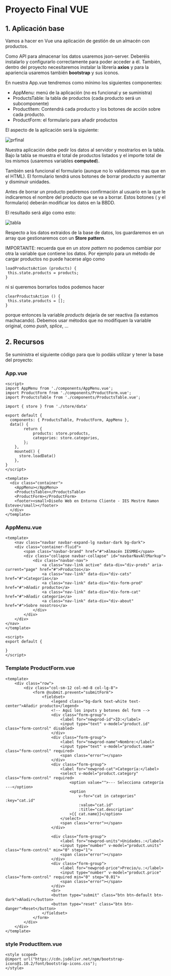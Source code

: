 # Proyecto Final VUE

## 1. Aplicación base

Vamos a hacer en Vue una aplicación de gestión de un almacén con productos. 

Como API para almacenar los datos usaremos json-server. Deberéis instalarlo y configurarlo correctamente para poder acceder a él. También, dentro del proyecto necesitaremos instalar  la librería **axios** y para la apariencia usaremos también **bootstrap** y sus iconos.

En nuestra App.vue tendremos como mínimo los siguientes componentes:

- AppMenu: menú de la aplicación (no es funcional y se suministra) 
- ProductsTable: la tabla de productos (cada producto será un subcomponente)
- ProductItem: Contendrá cada producto y los botones de acción sobre cada producto.
- ProductForm: el formulario para añadir productos

El aspecto de la aplicación será la siguiente:

![prfinal](./img/prfinal.png)

Nuestra aplicación debe pedir los datos al servidor y mostrarlos en la tabla. Bajo la tabla se muestra el total de productos listados y el importe total de los mismos (usaremos variables **computed**).

También será funcional el formulario (aunque no lo validaremos mas que en el HTML). El formulario tendrá unos botones de borrar producto y aumentar y disminuir unidades. 

Antes de borrar un producto pediremos confirmación al usuario en la que le indicaremos el nombre del producto que se va a borrar. Estos botones ( y el formulario) deberán modificar los datos en la BBDD.

El resultado será algo como esto:

![tabla](./img/tabla.png)



Respecto a los datos extraidos de la base de datos, los guardaremos en un array que gestionaremos con un **Store pattern**.

IMPORTANTE: recuerda que en un *store pattern* no podemos cambiar por otra la variable que contiene los datos. Por ejemplo para un método de cargar productos no puede hacerse algo como

```
loadProductsAction (products) {
 this.state.products = products;
}
```

ni si queremos borrarlos todos podemos hacer

```
clearProductsAction () {
 this.state.products = [];
}
```

porque entonces la variable *products* dejaría de ser reactiva (la estamos machacando). Debemos usar métodos que no modifiquen la variable original, como *push*, *splice*, ...

## 2. Recursos

Se suministra el siguiente código para que lo podáis utilizar y tener la base del proyecto:

### App.vue

```vue
<script>
import AppMenu from './components/AppMenu.vue';
import ProductForm from './components/ProductForm.vue';
import ProductsTable from './components/ProductsTable.vue';

import { store } from './store/data'

export default {
  components: { ProductsTable, ProductForm, AppMenu },
  data() {
        return {
            products: store.products,
            categories: store.categories,
        };
    },
    mounted() {
      store.loadData()
    },
}
</script>

<template>
  <div class="container">
    <AppMenu></AppMenu>
    <ProductsTable></ProductsTable>
    <ProductForm></ProductForm>
    <footer><small>Diseño Web en Entorno Cliente - IES Mestre Ramon Esteve</small></footer>
  </div>
</template>
```

### AppMenu.vue

```vue
<template>
    <nav class="navbar navbar-expand-lg navbar-dark bg-dark">
    <div class="container-fluid">
        <span class="navbar-brand" href="#">Almacén IESMRE</span>
        <div class="collapse navbar-collapse" id="navbarNavAltMarkup">
            <div class="navbar-nav">
                <a class="nav-link active" data-div="div-prods" aria-current="page" href="#">Productos</a>
                <a class="nav-link" data-div="div-cats" href="#">Categorías</a>
                <a class="nav-link" data-div="div-form-prod" href="#">Añadir producto</a>
                <a class="nav-link" data-div="div-form-cat" href="#">Añadir categoría</a>
                <a class="nav-link" data-div="div-about" href="#">Sobre nosotros</a>
            </div>
        </div>
    </div>
</nav>
</template>

<script>
export default {

}
</script>
```

### Template ProductForm.vue

```vue
<template>
    <div class="row">
        <div class="col-sm-12 col-md-8 col-lg-8">
            <form @submit.prevent="submitForm">
                <fieldset>
                    <legend class="bg-dark text-white text-center">Añadir producto</legend>
                    <!-- Aquí los inputs y botones del form -->
                    <div class="form-group">
                        <label for="newprod-id">ID:</label>
                        <input type="text" v-model="product.id" class="form-control" disabled>
                    </div>
                    <div class="form-group">
                        <label for="newprod-name">Nombre:</label>
                        <input type="text" v-model="product.name" class="form-control" required>
                        <span class="error"></span>
                    </div>
                    <div class="form-group">
                        <label for="newprod-cat">Categoría:</label>
                        <select v-model="product.category" class="form-control" required>
                            <option value="">--- Selecciona categoría ---</option>
                            <option 
                                v-for="cat in categories" :key="cat.id"
                                :value="cat.id"
                                :title="cat.description"
                            >{{ cat.name}}</option>
                        </select>
                        <span class="error"></span>
                    </div>

                    <div class="form-group">
                        <label for="newprod-units">Unidades.:</label>
                        <input type="number" v-model="product.units" class="form-control" min="0" step="1">
                        <span class="error"></span>
                    </div>
                    <div class="form-group">
                        <label for="newprod-price">Precio/u.:</label>
                        <input type="number" v-model="product.price" class="form-control" required min="0" step="0.01">
                        <span class="error"></span>
                    </div>
                    <br>
                    <button type="submit" class="btn btn-default btn-dark">Añadir</button>
                    <button type="reset" class="btn btn-danger">Reset</button>
                </fieldset>
            </form>
        </div>
    </div>
</template>
```

### style ProductItem.vue

```vue
<style scoped>
@import url("https://cdn.jsdelivr.net/npm/bootstrap-icons@1.10.2/font/bootstrap-icons.css");
</style>
```


